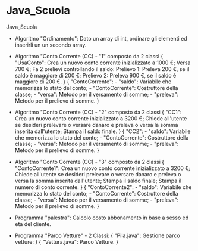 # Java_Scuola

Java_Scuola


- Algoritmo "Ordinamento": Dato un array di int, ordinare gli elementi ed inserirli un un secondo array.


- Algoritmo "Conto Corrente (CC) - "1" composto da 2 classi
	{
		"UsaConto": Crea un nuovo conto corrente inizializzato a 1000 €;
		Versa 700 €;
		Fa 2 prelievi controllando il saldo:
			Prelievo 1: Preleva 200 €, se il saldo è maggiore di 200 €;
			Prelievo 2: Preleva 900 €, se il saldo è maggiore di 200 €.
	}
	{
		"ContoCorrente":
			- "saldo": Variabile che memorizza lo stato del conto;
			- "ContoCorrente": Costruttore della classe;
			- "versa": Metodo per il versamento di somme;
			- "preleva": Metodo per il prelievo di somme.
	}


- Algoritmo "Conto Corrente (CC) - "2" composto da 2 classi
	{
		"CC1": Crea un nuovo conto corrente inizializzato a 3200 €;
		Chiede all'utente se desideri prelevare o versare danaro e preleva o versa la somma inserita dall'utente;
		Stampa il saldo finale.
	}
	{
		"CC2":
			- "saldo": Variabile che memorizza lo stato del conto;
			- "ContoCorrente": Costruttore della classe;
			- "versa": Metodo per il versamento di somme;
			- "preleva": Metodo per il prelievo di somme.
	}


- Algoritmo "Conto Corrente (CC) - "3" composto da 2 classi
	{
		"ContoCorrente1": Crea un nuovo conto corrente inizializzato a 3200 €;
		Chiede all'utente se desideri prelevare o versare danaro e preleva o versa la somma inserita dall'utente;
		Stampa il saldo finale;
		Stampa il numero di conto corrente.
	}
	{
		"ContoCorrente2":
			- "saldo": Variabile che memorizza lo stato del conto;
			- "ContoCorrente": Costruttore della classe;
			- "versa": Metodo per il versamento di somme;
			- "preleva": Metodo per il prelievo di somme.
	}

- Programma "palestra": Calcolo costo abbonamento in base a sesso ed età del cliente.

- Programma "Parco Vetture" - 2 Classi:
	{
		"Pila.java": Gestione parco vetture:
	}
	{
		"Vettura.java": Parco Vetture.
	}